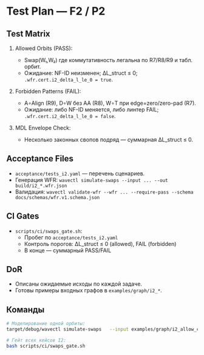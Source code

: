 # Test Plan — F2 / P2

## Test Matrix
1) Allowed Orbits (PASS):
   - Swap(W₁,W₂) где коммутативность легальна по R7/R8/R9 и табл. орбит.
   - Ожидание: NF-ID неизменен; ΔL_struct ≤ 0; `.wfr.cert.i2_delta_l_le_0 = true`.

2) Forbidden Patterns (FAIL):
   - A∘Align (R9), D∘W без AA (R8), W∘T при edge=zero/zero-pad (R7).
   - Ожидание: либо NF-ID меняется, либо линтер FAIL; `.wfr.cert.i2_delta_l_le_0 = false`.

3) MDL Envelope Check:
   - Несколько законных свопов подряд — суммарная ΔL_struct ≤ 0.

## Acceptance Files
- `acceptance/tests_i2.yaml` — перечень сценариев.
- Генерация WFR: `wavectl simulate-swaps --input ... --out build/i2_*.wfr.json`
- Валидация: `wavectl validate-wfr --wfr ... --require-pass --schema docs/schemas/wfr.v1.schema.json`

## CI Gates
- `scripts/ci/swaps_gate.sh`:
  - Пробег по `acceptance/tests_i2.yaml`
  - Контроль порогов: ΔL_struct ≤ 0 (allowed), FAIL (forbidden)
  - В конце — суммарный PASS/FAIL

## DoR
- Описаны ожидаемые исходы по каждой задаче.
- Готовы примеры входных графов в `examples/graph/i2_*`.

## Команды
```bash
# Моделирование одной орбиты:
target/debug/wavectl simulate-swaps   --input examples/graph/i2_allow_commute_wt.json   --out build/i2_allow_commute_wt.wfr.json   --check-i2

# Гейт всех кейсов I2:
bash scripts/ci/swaps_gate.sh
```
